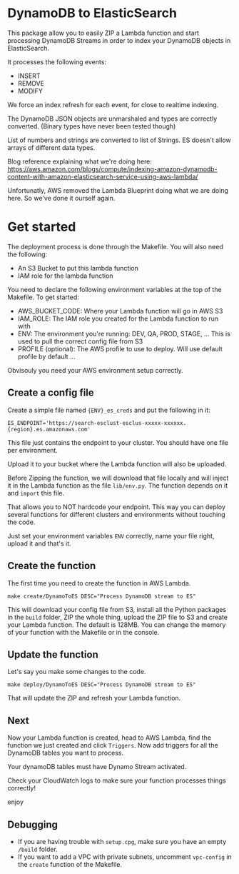 # DynamoDB to ElasticSearch

This package allow you to easily ZIP a Lambda function and start processing DynamoDB Streams in order to index your DynamoDB objects in ElasticSearch.

It processes the following events:

   - INSERT
   - REMOVE
   - MODIFY

We force an index refresh for each event, for close to realtime indexing.

The DynamoDB JSON objects are unmarshaled and types are correctly converted. (Binary types have never been tested though)

List of numbers and strings are converted to list of Strings. ES doesn't allow arrays of different data types.

Blog reference explaining what we're doing here: https://aws.amazon.com/blogs/compute/indexing-amazon-dynamodb-content-with-amazon-elasticsearch-service-using-aws-lambda/

Unfortunatly, AWS removed the Lambda Blueprint doing what we are doing here. So we've done it ourself again.

# Get started

The deployment process is done through the Makefile. You will also need the following:

   - An S3 Bucket to put this lambda function
   - IAM role for the lambda function

You need to declare the following environment variables at the top of the Makefile. To get started:

   - AWS_BUCKET_CODE: Where your Lambda function will go in AWS S3
   - IAM_ROLE: The IAM role you created for the Lambda function to run with
   - ENV: The environment you're running: DEV, QA, PROD, STAGE, ... This is used to pull the correct config file from S3
   - PROFILE (optional): The AWS profile to use to deploy. Will use default profile by default ...

Obvisouly you need your AWS environment setup correctly.

## Create a config file

Create a simple file named `{ENV}_es_creds` and put the following in it:

```
ES_ENDPOINT='https://search-esclust-esclus-xxxxx-xxxxxx.{region}.es.amazonaws.com'
```

This file just contains the endpoint to your cluster. You should have one file per environment.

Upload it to your bucket where the Lambda function will also be uploaded.

Before Zipping the function, we will download that file locally and will inject it in the Lambda function as the file `lib/env.py`. The function depends on it and `import` this file.

That allows you to NOT hardcode your endpoint.
This way you can deploy several functions for different clusters and environments without touching the code.

Just set your environment variables `ENV` correctly, name your file right, upload it and that's it.

## Create the function

The first time you need to create the function in AWS Lambda.

```
make create/DynamoToES DESC="Process DynamoDB stream to ES"
```

This will download your config file from S3, install all the Python packages in the `build` folder, ZIP the whole thing, upload the ZIP file to S3 and create your Lambda function. The default is 128MB. You can change the memory of your function with the Makefile or in the console.

## Update the function

Let's say you make some changes to the code.

```
make deploy/DynamoToES DESC="Process DynamoDB stream to ES"
```

That will update the ZIP and refresh your Lambda function.

## Next

Now your Lambda function is created, head to AWS Lambda, find the function we just created and click `Triggers`.
Now add triggers for all the DynamoDB tables you want to process.

Your dynamoDB tables must have Dynamo Stream activated.

Check your CloudWatch logs to make sure your function processes things correctly!

enjoy

## Debugging

- If you are having trouble with `setup.cpg`, make sure you have an empty `/build` folder.<br/>
- If you want to add a VPC with private subnets, uncomment `vpc-config` in the `create` function of the Makefile.
